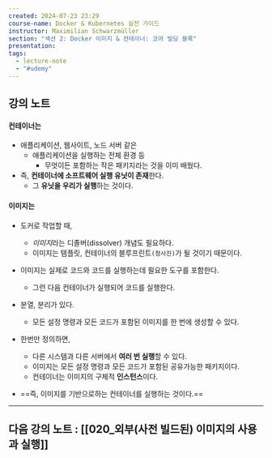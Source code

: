 ```yaml
---
created: 2024-07-23 23:29
course-name: Docker & Kubernetes 실전 가이드
instructor: Maximilian Schwarzmüller
section: "섹션 2: Docker 이미지 & 컨테이너: 코어 빌딩 블록"
presentation: 
tags:
  - lecture-note
  - "#udemy"
---
```

## 강의 노트
#### 컨테이너는
- 애플리케이션, 웹사이트, 노드 서버 같은
	- 애플리케이션을 실행하는 전체 환경 등
		- 무엇이든 포함하는 작은 패키지라는 것을 이미 배웠다.
- 즉, **컨테이너에 소프트웨어 실행 유닛이 존재**한다.
	- 그 **유닛을 우리가 실행**하는 것이다.

#### 이미지는
- 도커로 작업할 때,
	- *이미지*라는 디졸버(dissolver) 개념도 필요하다.
	- 이미지는 템플릿, 컨테이너의 블루프린트`(청사진)`가 될 것이기 때문이다.
- 이미지는 실제로 코드와 코드를 실행하는데 필요한 도구를 포함한다.
	- 그런 다음 컨테이너가 실행되어 코드를 실행한다.

- 분열, 분리가 있다.
	- 모든 설정 명령과 모든 코드가 포함된 이미지를 한 번에 생성할 수 있다.

- 한번만 정의하면, 
	- 다른 시스템과 다른 서버에서 **여러 번 실행**할 수 있다.
	- 이미지는 모든 설정 명령과 모든 코드가 포함된 공유가능한 패키지이다.
	- 컨테이너는 이미지의 구체적 **인스턴스**이다.

- ==즉, 이미지를 기반으로하는 컨테이너를 실행하는 것이다.==
---
## 다음 강의 노트 : [[020_외부(사전 빌드된) 이미지의 사용과 실행]]
